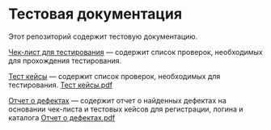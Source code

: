 # Тестовая документация

Этот репозиторий содержит тестовую документацию.

 [Чек-лист для тестирования](https://docs.google.com/spreadsheets/d/1H02ZELSqNTigbyCKIgS5XA5cWxWj7d5aiO9S5WTjWtQ/edit?usp=sharing) — содержит список проверок, необходимых для прохождения тестирования.
 
[Тест кейсы](https://app.qase.io/project/G10?author=321&previewMode=side&suite=77&tab=) — содержит список проверок, необходимых для  тестирования.
[Тест кейсы.pdf](https://github.com/user-attachments/files/20024011/default.pdf)

[Отчет о дефектах](https://github.com/user-attachments/files/20029101/Issues.xlsx) —  содержит отчет о найденных дефектах на основании чек-листа и тестовых кейсов для регистрации, логина и каталога  [Отчет о дефектах.pdf](https://github.com/user-attachments/files/20029088/G10-Test%2Brun%2B2025_05_03.pdf)
